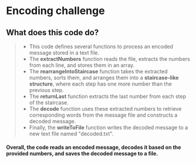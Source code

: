 # Encoding challenge

## What does this code do?

> - This code defines several functions to process an encoded message stored in a text file.
> - The **extractNumbers** function reads the file, extracts the numbers from each line, and stores them in an array.
> - The **rearrangeIntoStaircase** function takes the extracted numbers, sorts them, and arranges them into a **staircase-like structure**, where each step has one more number than the previous step.
> - The **returnLast** function extracts the last number from each step of the staircase.
> - The **decode** function uses these extracted numbers to retrieve corresponding words from the message file and constructs a decoded message.
> - Finally, the **writeToFile** function writes the decoded message to a new text file named "decoded.txt".

#### Overall, the code reads an encoded message, decodes it based on the provided numbers, and saves the decoded message to a file.
